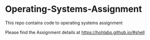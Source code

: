 # Operating-Systems-Assignment
This repo contains code to operating systems assignment

Please find the Assignment details at https://hohlabs.github.io/#shell
